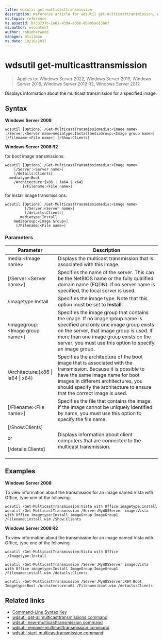 ```yaml
---
title: wdsutil get-multicasttransmission
description: Reference article for wdsutil get-multicasttransmission, which displays information about the multicast transmission for a specified image.
ms.topic: reference
ms.assetid: b733737b-1e81-43d4-a058-d6985a613bef
ms.author: wscontent
author: robinharwood
manager: mtillman
ms.date: 10/16/2017
---
```


# wdsutil get-multicasttransmission

>Applies to: Windows Server 2022, Windows Server 2019, Windows Server 2016, Windows Server 2012 R2, Windows Server 2012

Displays information about the multicast transmission for a specified image.

## Syntax

**Windows Server 2008**

```
wdsutil [Options] /Get-MulticastTransmissiomedia:<Image name> [/Server:<Server name>mediatype:InstallmediaGroup:<Image group name>]
[/Filename:<File name>] [/Show:Clients]
```

**Windows Server 2008 R2**

for boot image transmissions:

```
wdsutil [Options] /Get-MulticastTransmissiomedia:<Image name>
    [/Server:<Server name>]
    [/details:Clients]
  mediatype:Boot
    /Architecture:{x86 | ia64 | x64}
        [/Filename:<File name>]
```

for install image transmissions:

```
wdsutil [Options] /Get-MulticastTransmissiomedia:<Image name>
         [/Server:<Server name>]
         [/details:Clients]
       mediatype:Install
    mediaGroup:<Image Group>]
     [/Filename:<File name>]
```

### Parameters

|Parameter|Description|
|-------|--------|
media:\<Image name\>|Displays the multicast transmission that is associated with this image.|
|[/Server:\<Server name\>]|Specifies the name of the server. This can be the NetBIOS name or the fully qualified domain name (FQDN). If no server name is specified, the local server is used.|
|/imagetype:Install|Specifies the image type. Note that this option must be set to **Install**.|
|/imagegroup:\<Image group name\>]|Specifies the image group that contains the image. If no image group name is specified and only one image group exists on the server, that image group is used. If more than one image group exists on the server, you must use this option to specify an image group.|
|/Architecture:{x86 \| ia64 \| x64}|Specifies the architecture of the boot image that is associated with the transmission. Because it is possible to have the same image name for boot images in different architectures, you should specify the architecture to ensure                                   that the correct image is used.|
|[/Filename:\<File name\>]|Specifies the file that contains the image. If the image cannot be uniquely identified by name, you must use this option to specify the file name.|
|[/Show:Clients]<p>or<p>[/details:Clients]|Displays information about client computers that are connected to the multicast transmission.|

## Examples

**Windows Server 2008**

To view information about the transmission for an image named  Vista with Office, type one of the following:

```
wdsutil /Get-MulticastTransmission:Vista with Office imagetype:Install
wdsutil /Get-MulticastTransmission /Server:MyWDSServer image:Vista with Office imagetype:Install imageGroup:ImageGroup1 /Filename:install.wim /Show:Clients
```

**Windows Server 2008 R2**

To view information about the transmission for an image named  Vista with Office, type one of the following:

```
wdsutil /Get-MulticastTransmission:Vista with Office
 /Imagetype:Install
```

```
wdsutil /Get-MulticastTransmission /Server:MyWDSServer image:Vista with Office imagetype:Install ImageGroup:ImageGroup1 /Filename:install.wim /details:Clients
```

```
wdsutil /Get-MulticastTransmission /Server:MyWDSServer:X64 Boot Imagetype:Boot /Architecture:x64 /Filename:boot.wim /details:Clients
```

## Related links

- [Command-Line Syntax Key](command-line-syntax-key.md)
- [wdsutil get-allmulticasttransmissions command](wdsutil-get-allmulticasttransmissions.md)
- [wdsutil new-multicasttransmission command](wdsutil-new-multicasttransmission.md)
- [wdsutil remove-multicasttransmission command](wdsutil-remove-multicasttransmission.md)
- [wdsutil start-multicasttransmission command](wdsutil-start-multicasttransmission.md)
